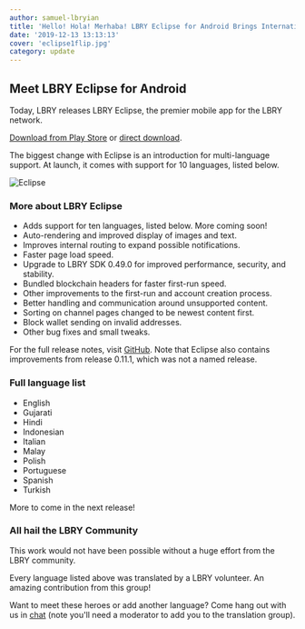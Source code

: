 ```yaml
---
author: samuel-lbryian
title: 'Hello! Hola! Merhaba! LBRY Eclipse for Android Brings Internationalization and More'
date: '2019-12-13 13:13:13'
cover: 'eclipse1flip.jpg'
category: update
---
```


## Meet LBRY Eclipse for Android
Today, LBRY releases LBRY Eclipse, the premier mobile app for the LBRY network.

[Download from Play Store](https://play.google.com/store/apps/details?id=io.lbry.browser) or [direct download](http://lbry.com/releases/lbry-android.apk).

The biggest change with Eclipse is an introduction for multi-language support. At launch, it comes with support for 10 languages, listed below.

![Eclipse](https://spee.ch/@lbrynews:0/android-eclipse.png)

### More about LBRY Eclipse

- Adds support for ten languages, listed below. More coming soon!
- Auto-rendering and improved display of images and text.
- Improves internal routing to expand possible notifications.
- Faster page load speed. 
- Upgrade to LBRY SDK 0.49.0 for improved performance, security, and stability.
- Bundled blockchain headers for faster first-run speed.
- Other improvements to the first-run and account creation process.
- Better handling and communication around unsupported content.
- Sorting on channel pages changed to be newest content first.
- Block wallet sending on invalid addresses.
- Other bug fixes and small tweaks. 

For the full release notes, visit [GitHub](https://github.com/lbryio/lbry-android/releases/tag/0.12.0). Note that Eclipse also contains improvements from release 0.11.1, which was not a named release.

### Full language list

- English
- Gujarati
- Hindi
- Indonesian
- Italian
- Malay
- Polish
- Portuguese
- Spanish
- Turkish

More to come in the next release!

### All hail the LBRY Community

This work would not have been possible without a huge effort from the LBRY community.

Every language listed above was translated by a LBRY volunteer. An amazing contribution from this group!

Want to meet these heroes or add another language? Come hang out with us in [chat](https://chat.lbry.com) (note you'll need a moderator to add you to the translation group).
